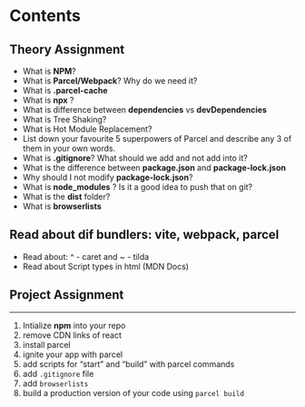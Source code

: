 # Contents

## Theory Assignment
- What is **NPM**? 
- What is **Parcel/Webpack**? Why do we need it? 
- What is **.parcel-cache** 
- What is **npx** ? 
- What is difference between **dependencies** vs **devDependencies** 
- What is Tree Shaking? 
- What is Hot Module Replacement? 
- List down your favourite 5 superpowers of Parcel and describe any 3 of them in your own words. 
- What is **.gitignore**? What should we add and not add into it? 
- What is the difference between **package.json** and **package-lock.json** 
- Why should I not modify **package-lock.json**? 
- What is **node_modules** ? Is it a good idea to push that on git? 
- What is the **dist** folder? 
- What is **browserlists**

## Read about dif bundlers: vite, webpack, parcel 
- Read about:  ^ - caret and ~ - tilda 
- Read about Script types in html (MDN Docs) 

## Project Assignment

---

1. Intialize **npm** into your repo
2. remove CDN links of react 
3. install parcel 
4. ignite your app with parcel 
5. add scripts for “start” and “build” with parcel commands 
6. add `.gitignore` file 
7. add `browserlists` 
8. build a production version of your code using `parcel build`